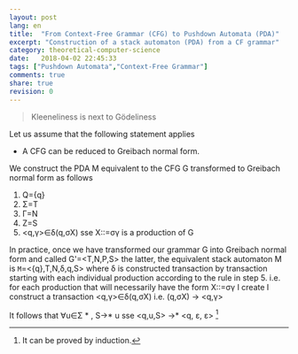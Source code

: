```yaml
---
layout: post
lang: en
title:  "From Context-Free Grammar (CFG) to Pushdown Automata (PDA)"
excerpt: "Construction of a stack automaton (PDA) from a CF grammar"
category: theoretical-computer-science
date:   2018-04-02 22:45:33
tags: ["Pushdown Automata","Context-Free Grammar"]
comments: true
share: true
revision: 0
---
```


> Kleeneliness is next to Gödeliness 

   Let us assume that the following statement applies

* A CFG can be reduced to Greibach normal form.

We construct the PDA M equivalent to the CFG G transformed to Greibach normal form as follows

1. Q={q}
2. &Sigma;=T
3. &Gamma;=N
4. Z=S
5. <q,&gamma;>&isin;&delta;(q,&sigma;X) sse X::=&sigma;&gamma; is a production of G

In practice, once we have transformed our grammar G into Greibach normal form and called G'=<T,N,P,S> the latter, the equivalent stack automaton M is
`M`=<{q},T,N,&delta;,q,S> where &delta; is constructed transaction by transaction starting with each individual production according to the rule in step 5. i.e. for each production that will necessarily have the form X::=&sigma;&gamma; I create I construct a transaction <q,&gamma;>&isin;&delta;(q,&sigma;X) i.e. (q,&sigma;X) -> <q,&gamma;>

It follows that &forall;u&isin;&Sigma; * , S->* u sse <q,u,S> ->* <q, &epsilon;, &epsilon;> [^footnote1]


[^footnote1]: It can be proved by induction.